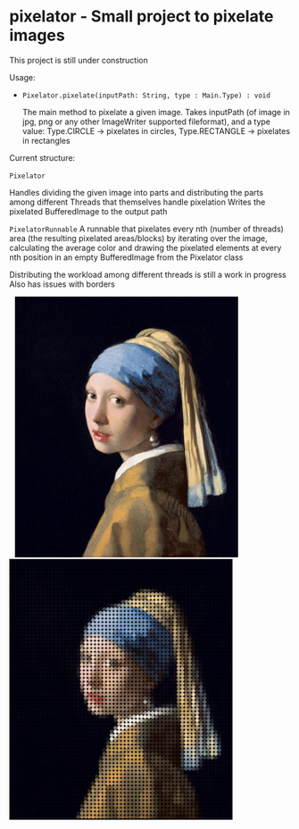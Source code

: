 # pixelator - Small project to pixelate images

This project is still under construction

Usage:

- `Pixelator.pixelate(inputPath: String, type : Main.Type) : void`

  The main method to pixelate a given image. 
  Takes inputPath (of image in jpg, png or any other ImageWriter supported fileformat),
  and a type value: Type.CIRCLE -> pixelates in circles, Type.RECTANGLE -> pixelates in rectangles
  
Current structure:

`Pixelator` 

Handles dividing the given image into parts and distributing the parts among different Threads that themselves handle pixelation
Writes the pixelated BufferedImage to the output path

`PixelatorRunnable`
A runnable that pixelates every nth (number of threads) area (the resulting pixelated areas/blocks) by iterating over the image,
calculating the average color and drawing the pixelated elements at every nth position in an empty BufferedImage from the Pixelator class


Distributing the workload among different threads is still a work in progress
Also has issues with borders

<p>
<img src="https://github.com/mrschmdt/pixelator/blob/master/data/woman%20with%20the%20pearl%20earring.jpg" alt="alt text" width="400" height="467" hspace="10">
<img src="https://github.com/mrschmdt/pixelator/blob/master/data/woman%20with%20the%20pearl%20earring%20-%20pixelated.png" alt="alt text" width="400" height="467">
</p>



